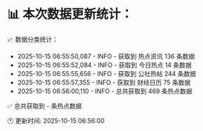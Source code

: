📊 本次数据更新统计：
==========================

📈 数据分类统计：
- 2025-10-15 06:55:50,087 - INFO - 获取到 热点资讯 136 条数据
- 2025-10-15 06:55:52,084 - INFO - 获取到 今日热点 14 条数据
- 2025-10-15 06:55:55,656 - INFO - 获取到 公社热帖 244 条数据
- 2025-10-15 06:55:57,355 - INFO - 获取到 财经日历 75 条数据
- 2025-10-15 06:56:00,110 - INFO - 总共获取到 469 条热点数据

✅ 总共获取到 - 条热点数据

🕐 更新时间: 2025-10-15 06:56:00

